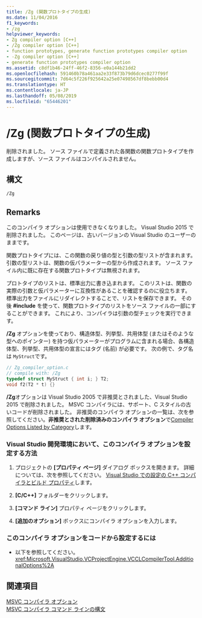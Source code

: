 ```yaml
---
title: /Zg (関数プロトタイプの生成)
ms.date: 11/04/2016
f1_keywords:
- /zg
helpviewer_keywords:
- Zg compiler option [C++]
- /Zg compiler option [C++]
- function prototypes, generate function prototypes compiler option
- -Zg compiler option [C++]
- generate function prototypes compiler option
ms.assetid: c8df1b46-24ff-46f2-8356-e0a144b21dd2
ms.openlocfilehash: 591460b78a461aa2e33f873b79d6dcec0277f99f
ms.sourcegitcommit: 7d64c5f226f925642a25e07498567df8bebb00d4
ms.translationtype: HT
ms.contentlocale: ja-JP
ms.lasthandoff: 05/08/2019
ms.locfileid: "65446201"
---
```

# <a name="zg-generate-function-prototypes"></a>/Zg (関数プロトタイプの生成)

削除されました。 ソース ファイルで定義された各関数の関数プロトタイプを作成しますが、ソース ファイルはコンパイルされません。

## <a name="syntax"></a>構文

```
/Zg
```

## <a name="remarks"></a>Remarks

このコンパイラ オプションは使用できなくなりました。 Visual Studio 2015 で削除されました。 このページは、古いバージョンの Visual Studio のユーザーのままです。

関数プロトタイプには、この関数の戻り値の型と引数の型リストが含まれます。 引数の型リストは、関数の仮パラメーターの型から作成されます。 ソース ファイル内に既に存在する関数プロトタイプは無視されます。

プロトタイプのリストは、標準出力に書き込まれます。 このリストは、関数の実際の引数と仮パラメーターに互換性があることを確認するのに役立ちます。 標準出力をファイルにリダイレクトすることで、リストを保存できます。 その後 **#include** を使って、関数プロトタイプのリストをソース ファイルの一部にすることができます。 これにより、コンパイラは引数の型チェックを実行できます。

**/Zg** オプションを使っており、構造体型、列挙型、共用体型 (またはそのような型へのポインター) を持つ仮パラメーターがプログラムに含まれる場合、各構造体型、列挙型、共用体型の宣言にはタグ (名前) が必要です。 次の例で、タグ名は `MyStruct`です。

```C
// Zg_compiler_option.c
// compile with: /Zg
typedef struct MyStruct { int i; } T2;
void f2(T2 * t) {}
```

**/Zg**オプションは Visual Studio 2005 で非推奨とされました、Visual Studio 2015 で削除されました。 MSVC コンパイラには、サポート、C スタイルの古いコードが削除されました。 非推奨のコンパイラ オプションの一覧は、次を参照してください。**非推奨とされた削除済みのコンパイラ オプション**で[Compiler Options Listed by Category](compiler-options-listed-by-category.md)します。

### <a name="to-set-this-compiler-option-in-the-visual-studio-development-environment"></a>Visual Studio 開発環境において、このコンパイラ オプションを設定する方法

1. プロジェクトの **[プロパティ ページ]** ダイアログ ボックスを開きます。 詳細については、次を参照してください。 [Visual Studio での設定の C++ コンパイラとビルド プロパティ](../working-with-project-properties.md)します。

1. **[C/C++]** フォルダーをクリックします。

1. **[コマンド ライン]** プロパティ ページをクリックします。

1. **[追加のオプション]** ボックスにコンパイラ オプションを入力します。

### <a name="to-set-this-compiler-option-programmatically"></a>このコンパイラ オプションをコードから設定するには

- 以下を参照してください。<xref:Microsoft.VisualStudio.VCProjectEngine.VCCLCompilerTool.AdditionalOptions%2A>

## <a name="see-also"></a>関連項目

[MSVC コンパイラ オプション](compiler-options.md)<br/>
[MSVC コンパイラ コマンド ラインの構文](compiler-command-line-syntax.md)
